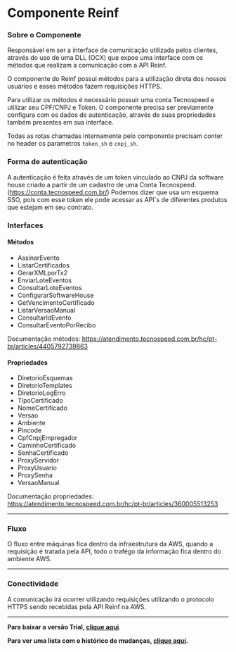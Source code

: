 # Componente Reinf

### Sobre o Componente

Responsável em ser a interface de comunicação utilizada pelos clientes, através do uso de uma DLL (OCX) que expoe uma interface com os métodos que realizam a comunicação com a API Reinf.

O componente do Reinf possui métodos para a utilização direta dos nossos usuários e esses métodos fazem requisições HTTPS.

Para utilizar os métodos é necessário possuir uma conta Tecnospeed e utilizar seu CPF/CNPJ e Token. O componente precisa ser previamente configura com os dados de autenticação, através de suas propriedades também presentes em sua interface.

Todas as rotas chamadas internamente pelo componente precisam conter no header os parametros `token_sh` e `cnpj_sh`.

### Forma de autenticação

A autenticação é feita através de um token vinculado ao CNPJ da software house criado a partir de um cadastro de uma Conta Tecnospeed. (https://conta.tecnospeed.com.br/)
Podemos dizer que usa um esquema SSO, pois com esse token ele pode acessar as API´s de diferentes produtos que estejam em seu contrato.


### Interfaces

#### Métodos

- AssinarEvento
- ListarCertificados
- GerarXMLporTx2
- EnviarLoteEventos
- ConsultarLoteEventos
- ConfigurarSoftwareHouse
- GetVencimentoCertificado
- ListarVersaoManual
- ConsultarIdEvento
- ConsultarEventoPorRecibo

Documentação métodos: https://atendimento.tecnospeed.com.br/hc/pt-br/articles/4405792739863

#### Propriedades

- DiretorioEsquemas
- DiretorioTemplates
- DiretorioLogErro
- TipoCertificado
- NomeCertificado
- Versao
- Ambiente
- Pincode
- CpfCnpjEmpregador
- CaminhoCertificado
- SenhaCertificado
- ProxyServidor
- ProxyUsuario
- ProxySenha
- VersaoManual

Documentação propriedades: https://atendimento.tecnospeed.com.br/hc/pt-br/articles/360005513253

---

### Fluxo
O fluxo entre máquinas fica dentro da infraestrutura da AWS, quando a requisição é tratada pela API, todo o trafégo da informação fica dentro do ambiente
AWS.

---

### Conectividade

A comunicação irá ocorrer utilizando requisições utilizando o protocolo HTTPS sendo recebidas pela API Reinf na AWS.

***

**Para baixar a versão Trial, [clique aqui](https://s3-sa-east-1.amazonaws.com/tecnospeed-trial/setup_reinf_tecnoaccount_5.1.23.229.exe "Baixar o Componente NFe Trial")**.

**Para ver uma lista com o histórico de mudanças, [clique aqui](https://github.com/tecnospeed/Componente_REINF/blob/master/CHANGELOG.md "Changelog").**

